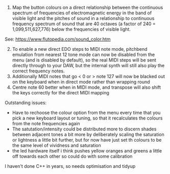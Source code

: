 1) Map the button colours on a direct relationship between the continuous spectrum of frequencies of electromagnetic energy in the band of visible light and the pitches of sound in a relationship to continuous frequency spectrum of sound that are 40 octaves (a factor of 240 = 1,099,511,627,776) below the frequencies of visible light.

See: https://www.flutopedia.com/sound_color.htm

2) To enable a new direct EDO steps to MIDI note mode, pitchbend emulation from nearest 12 tone mode can now be disabled from the menu (and is disabled by default), so the real MIDI steps will be sent directly through to your DAW, but the internal synth will still also play the correct frequency notes.  
3) Additionally MIDI notes that go < 0 or > note 127 will now be blacked out on the keyboard when in direct mode rather than wrapping round
4) Centre note 60 better when in MIDI mode, and transpose will also shift the keys correctly for the direct MIDI mapping

Outstanding issues: 

* Have to rechoose the colour option from the menu every time that you pick a new keyboard layout or tuning, so that it recalculates the colours from the note frequencies again
* The satutation/intensity could be distributed more to discern shades between adjacent tones a bit more by deliberately scaling the saturation or lightness a little bit further, but for now have just set th colours to be the same level of vividness and saturation
* the led hardware itself i think pushes yellow oranges and greens a little off towards each other so could do with some calibration

I haven't done C++ in years, so needs optimisation and tidyup
